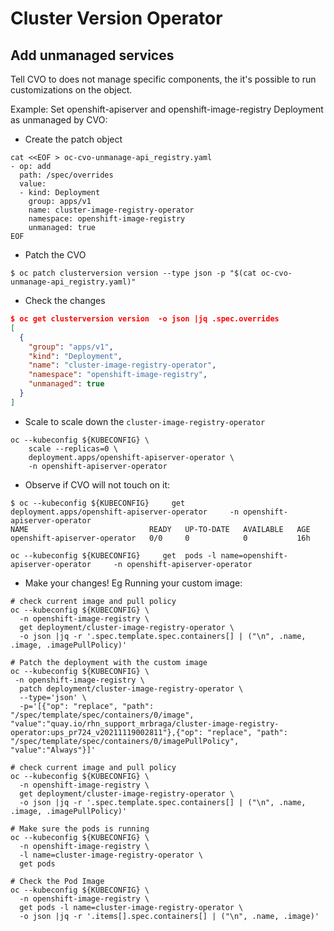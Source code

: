 # Cluster Version Operator


## Add unmanaged services

Tell CVO to does not manage specific components, the it's possible to run customizations on the object.

Example: Set openshift-apiserver and openshift-image-registry Deployment as unmanaged by CVO:

- Create the patch object
```
cat <<EOF > oc-cvo-unmanage-api_registry.yaml
- op: add
  path: /spec/overrides
  value:
  - kind: Deployment
    group: apps/v1
    name: cluster-image-registry-operator
    namespace: openshift-image-registry
    unmanaged: true
EOF
```

- Patch the CVO
~~~
$ oc patch clusterversion version --type json -p "$(cat oc-cvo-unmanage-api_registry.yaml)"
~~~

- Check the changes

``` json
$ oc get clusterversion version  -o json |jq .spec.overrides
[
  {
    "group": "apps/v1",
    "kind": "Deployment",
    "name": "cluster-image-registry-operator",
    "namespace": "openshift-image-registry",
    "unmanaged": true
  }
]
```

- Scale to scale down the `cluster-image-registry-operator`

``` shell
oc --kubeconfig ${KUBECONFIG} \
    scale --replicas=0 \
    deployment.apps/openshift-apiserver-operator \
    -n openshift-apiserver-operator
```

- Observe if CVO will not touch on it:

```
$ oc --kubeconfig ${KUBECONFIG}     get      deployment.apps/openshift-apiserver-operator     -n openshift-apiserver-operator
NAME                           READY   UP-TO-DATE   AVAILABLE   AGE
openshift-apiserver-operator   0/0     0            0           16h

oc --kubeconfig ${KUBECONFIG}     get  pods -l name=openshift-apiserver-operator     -n openshift-apiserver-operator
```

- Make your changes! Eg Running your custom image:

``` shell
# check current image and pull policy
oc --kubeconfig ${KUBECONFIG} \
  -n openshift-image-registry \
  get deployment/cluster-image-registry-operator \
  -o json |jq -r '.spec.template.spec.containers[] | ("\n", .name, .image, .imagePullPolicy)'

# Patch the deployment with the custom image
oc --kubeconfig ${KUBECONFIG} \
 -n openshift-image-registry \
  patch deployment/cluster-image-registry-operator \
  --type='json' \
  -p='[{"op": "replace", "path": "/spec/template/spec/containers/0/image", "value":"quay.io/rhn_support_mrbraga/cluster-image-registry-operator:ups_pr724_v20211119002811"},{"op": "replace", "path": "/spec/template/spec/containers/0/imagePullPolicy", "value":"Always"}]'

# check current image and pull policy
oc --kubeconfig ${KUBECONFIG} \
  -n openshift-image-registry \
  get deployment/cluster-image-registry-operator \
  -o json |jq -r '.spec.template.spec.containers[] | ("\n", .name, .image, .imagePullPolicy)'

# Make sure the pods is running
oc --kubeconfig ${KUBECONFIG} \
  -n openshift-image-registry \
  -l name=cluster-image-registry-operator \
  get pods

# Check the Pod Image
oc --kubeconfig ${KUBECONFIG} \
  -n openshift-image-registry \
  get pods -l name=cluster-image-registry-operator \
  -o json |jq -r '.items[].spec.containers[] | ("\n", .name, .image)'
```
